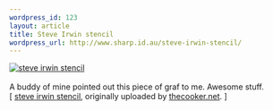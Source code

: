 ```yaml
--- 
wordpress_id: 123
layout: article
title: Steve Irwin stencil
wordpress_url: http://www.sharp.id.au/steve-irwin-stencil/
---
```

<div class="flickr-frame">
	<a href="http://www.flickr.com/photos/deryckwallace/315898735/" title="photo sharing"><img src="http://static.flickr.com/107/315898735_b1b4489d20_t.jpg" class="flickr-photo" alt="steve irwin stencil" /></a><br />
</div><br />
A buddy of mine pointed out this piece of graf to me. Awesome stuff.
<br clear="left" />
	<span class="flickr-caption" >
		[ <a href="http://www.flickr.com/photos/deryckwallace/315898735/">steve irwin stencil</a>, originally uploaded by <a href="http://www.flickr.com/people/deryckwallace/">thecooker.net</a>. ]
	</span>
